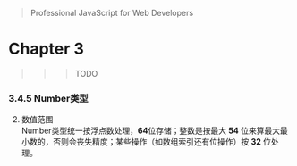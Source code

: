 >Professional JavaScript for Web Developers 

# Chapter 3
> > > TODO 

### 3.4.5 Number类型
2. 数值范围  
Number类型统一按浮点数处理，**64**位存储；整数是按最大 **54** 位来算最大最小数的，否则会丧失精度；某些操作（如数组索引还有位操作）按 **32** 位处理。